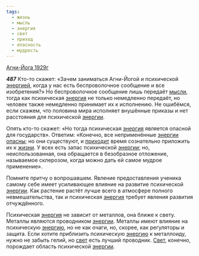 ```yaml
---
tags:
  - жизнь
  - мысль
  - энергия
  - свет
  - приход
  - опасность
  - мудрость
---
```


[Агни-Йога 1929г](https://127.0.0.1:4002/agni/1929)

___487___
Кто-то скажет: «Зачем заниматься Агни-Йогой и психической [энергией](../../../tags/#[энергия](../../../tags/#энергия)), когда у нас есть беспроволочное сообщение и все изобретения?» Но беспроволочное сообщение лишь передаёт [мысли](../../../tags/#мысль), тогда как психическая [энергия](../../../tags/#энергия) не только немедленно передаёт, но человек также немедленно принимает их к исполнению. Не ошибёмся, если скажем, что половина мира исполняет внушённые приказы и нет расстояния для психической [энергии](../../../tags/#энергия).   

Опять кто-то скажет: «Но тогда психическая [энергия](../../../tags/#энергия) является опасной для государств». Ответим: «Конечно, все неприменённые [энергии](../../../tags/#энергия) [опасны](../../../tags/#опасность); но они существуют, и [приходит](../../../tags/#приход) время сознательно приложить их к [жизни](../../../tags/#жизнь). У всех есть запас психической [энергии](../../../tags/#энергия); но, неиспользованная, она обращается в безобразное отложение, называемое склерозом, когда можно дать ей самое мудрое применение».   

Помните притчу о вопрошавшем. Явление предоставления ученика самому себе имеет усиливающее влияние на развитие психической [энергии](../../../tags/#энергия). Как растение растёт лучше всего в атмосфере полного невмешательства, так и психическая [энергия](../../../tags/#энергия) требует явления развития отчуждённого.   

Психическая [энергия](../../../tags/#энергия) не зависит от металлов, она ближе к свету. Металлы являются проводником [энергии](../../../tags/#энергия). Металлы имеют влияние на психическую [энергию](../../../tags/#энергия), но не как очаги, но, скорее, как регуляторы и защита. Если хотите приблизить психическую [энергию](../../../tags/#энергия) к металлоиду, нужно не забыть гелий, но [свет](../../../tags/#свет) есть лучший проводник. [Свет](../../../tags/#свет), конечно, порождает область психической [энергии](../../../tags/#энергия).